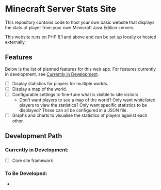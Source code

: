 # Minecraft Server Stats Site

This repository contains code to host your own basic website that displays the stats of player from your own Minecraft Java Edition servers.

This website runs on PHP 8.1 and above and can be set up locally or hosted externally.

## Features

Below is the list of planned features for this web app. For features currently in development, see [Currently in Development](#currently-in-development).

- [ ] Display statistics for players for multiple worlds.
- [ ] Display a map of the world.
- [ ] Configurable settings to fine-tune what is visible to site visitors.
  - Don't want players to see a map of the world? Only want whitelisted players to view the statistics? Only want specific statistics to be displayed? These can all be configured in a JSON file.
- [ ] Graphs and charts to visualise the statistics of players against each other.

## Development Path

### Currently in Development:

- [ ] Core site framework

### To Be Developed:

- 